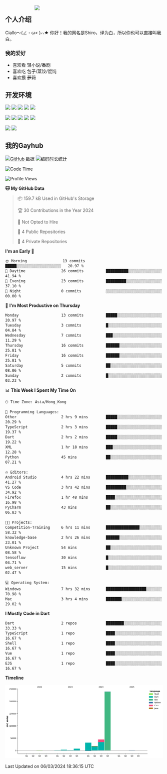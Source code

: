 <img align='right' src='https://img2.moeblog.vip/images/eCva.png' width='410px'>

## 个人介绍
Ciallo～(∠・ω< )⌒★ 你好！我的网名是Shiro，译为白，所以你也可以直接叫我白。

### 我的爱好

* 喜欢看 轻小说/番剧
* 喜欢吃 包子/蒸饺/馄饨
* 喜欢摸 ~~萝莉~~

## 开发环境
[![](https://img.shields.io/badge/Windows-11-blue?style=flat-square&logo=windows&logoColor=white)](https://www.microsoft.com/windows/get-windows-11)
[![](https://img.shields.io/badge/Macos-Sonoma-black?style=flat-square&logo=apple&logoColor=white)](https://www.apple.com/hk/en/macos/sonoma/)
[![](https://img.shields.io/badge/Debian-12-d0024d?style=flat-square&logo=debian&logoColor=white)](https://www.debian.org/)
[![](https://img.shields.io/badge/AlmaLinux-9-0f4266?style=flat-square&logo=almalinux&logoColor=white)](https://almalinux.org/)
[![](https://img.shields.io/badge/Windows%20Server-2012-blue?style=flat-square&logo=windows&logoColor=white)](https://www.microsoft.com/windows-server)

[![](https://img.shields.io/badge/Vivobook-PRO_16-f45a00?style=flat-square&logo=RepublicofGamers&logoColor=white)](https://www.asus.com.cn/laptops/for-creators/vivobook/vivobook-pro-16-oled-k6602/)
[![](https://img.shields.io/badge/Mac_Studio-M1_Max-black?style=flat-square&logo=apple&logoColor=white)](https://www.apple.com/hk/en/mac-studio/)
[![](https://img.shields.io/badge/Mi-MIX4-f45a00?style=flat-square&logo=xiaomi&logoColor=white)](https://www.mi.com/)
[![](https://img.shields.io/badge/SONY-WF1000XM4-f3c74a?style=flat-square)](https://www.sony.com.hk/zh/headphones/products/wf-1000xm4)
[![](https://img.shields.io/badge/Yubikey-5_NFC-9bc930?style=flat-square&logo=yubico&logoColor=9bc930)](https://www.yubico.com/hk/product/yubikey-5-nfc/)

[![](https://img.shields.io/badge/IDE-Visual_Studio_Code-blue?style=flat-square&logo=visual-studio-code&logoColor=white)](https://code.visualstudio.com/)
[![](https://img.shields.io/badge/IDE-JetBrains-black?style=flat-square&logo=jetbrains&logoColor=white)](https://code.visualstudio.com/)
## 我的Gayhub
[![GitHub 数据](https://github-readme-stats.vercel.app/api?username=verymoe)]()
[![编码时长统计](https://github-readme-stats.vercel.app/api/wakatime?username=shiro)]()

<!--START_SECTION:waka-->
![Code Time](http://img.shields.io/badge/Code%20Time-324%20hrs%2047%20mins-blue)

![Profile Views](http://img.shields.io/badge/Profile%20Views-0-blue)

**🐱 My GitHub Data** 

> 📦 159.7 kB Used in GitHub's Storage 
 > 
> 🏆 30 Contributions in the Year 2024
 > 
> 🚫 Not Opted to Hire
 > 
> 📜 4 Public Repositories 
 > 
> 🔑 4 Private Repositories 
 > 
**I'm an Early 🐤** 

```text
🌞 Morning                13 commits          █████░░░░░░░░░░░░░░░░░░░░   20.97 % 
🌆 Daytime                26 commits          ██████████░░░░░░░░░░░░░░░   41.94 % 
🌃 Evening                23 commits          █████████░░░░░░░░░░░░░░░░   37.10 % 
🌙 Night                  0 commits           ░░░░░░░░░░░░░░░░░░░░░░░░░   00.00 % 
```
📅 **I'm Most Productive on Thursday** 

```text
Monday                   13 commits          █████░░░░░░░░░░░░░░░░░░░░   20.97 % 
Tuesday                  3 commits           █░░░░░░░░░░░░░░░░░░░░░░░░   04.84 % 
Wednesday                7 commits           ███░░░░░░░░░░░░░░░░░░░░░░   11.29 % 
Thursday                 16 commits          ██████░░░░░░░░░░░░░░░░░░░   25.81 % 
Friday                   16 commits          ██████░░░░░░░░░░░░░░░░░░░   25.81 % 
Saturday                 5 commits           ██░░░░░░░░░░░░░░░░░░░░░░░   08.06 % 
Sunday                   2 commits           █░░░░░░░░░░░░░░░░░░░░░░░░   03.23 % 
```


📊 **This Week I Spent My Time On** 

```text
🕑︎ Time Zone: Asia/Hong_Kong

💬 Programming Languages: 
Other                    2 hrs 9 mins        █████░░░░░░░░░░░░░░░░░░░░   20.29 % 
TypeScript               2 hrs 3 mins        █████░░░░░░░░░░░░░░░░░░░░   19.37 % 
Dart                     2 hrs 2 mins        █████░░░░░░░░░░░░░░░░░░░░   19.22 % 
XML                      1 hr 18 mins        ███░░░░░░░░░░░░░░░░░░░░░░   12.28 % 
Python                   45 mins             ██░░░░░░░░░░░░░░░░░░░░░░░   07.21 % 

🔥 Editors: 
Android Studio           4 hrs 22 mins       ██████████░░░░░░░░░░░░░░░   41.27 % 
VS Code                  3 hrs 42 mins       █████████░░░░░░░░░░░░░░░░   34.92 % 
Firefox                  1 hr 48 mins        ████░░░░░░░░░░░░░░░░░░░░░   16.98 % 
PyCharm                  43 mins             ██░░░░░░░░░░░░░░░░░░░░░░░   06.83 % 

🐱‍💻 Projects: 
Competition-Training     6 hrs 11 mins       ███████████████░░░░░░░░░░   58.32 % 
knowledge-base           2 hrs 26 mins       ██████░░░░░░░░░░░░░░░░░░░   23.01 % 
Unknown Project          54 mins             ██░░░░░░░░░░░░░░░░░░░░░░░   08.58 % 
tensoflow                30 mins             █░░░░░░░░░░░░░░░░░░░░░░░░   04.71 % 
web_server               15 mins             █░░░░░░░░░░░░░░░░░░░░░░░░   02.47 % 

💻 Operating System: 
Windows                  7 hrs 32 mins       ██████████████████░░░░░░░   70.98 % 
Mac                      3 hrs 4 mins        ███████░░░░░░░░░░░░░░░░░░   29.02 % 
```

**I Mostly Code in Dart** 

```text
Dart                     2 repos             ████████░░░░░░░░░░░░░░░░░   33.33 % 
TypeScript               1 repo              ████░░░░░░░░░░░░░░░░░░░░░   16.67 % 
Shell                    1 repo              ████░░░░░░░░░░░░░░░░░░░░░   16.67 % 
Vue                      1 repo              ████░░░░░░░░░░░░░░░░░░░░░   16.67 % 
EJS                      1 repo              ████░░░░░░░░░░░░░░░░░░░░░   16.67 % 
```



**Timeline**

![Lines of Code chart](https://raw.githubusercontent.com/verymoe/verymoe/main/assets/bar_graph.png)


 Last Updated on 06/03/2024 18:36:15 UTC
<!--END_SECTION:waka-->
